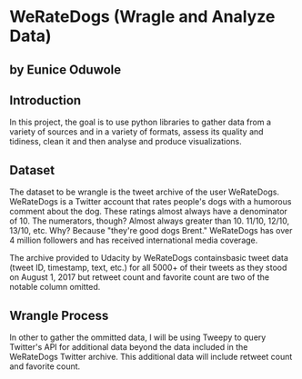 # WeRateDogs (Wragle and Analyze Data)
## by Eunice Oduwole

## Introduction

In this project, the goal is to use python libraries to gather data from a variety of sources and in a variety of formats, assess its quality and tidiness, clean it and then analyse and produce visualizations. 

## Dataset

The dataset to be wrangle is the tweet archive of the user WeRateDogs. WeRateDogs is a Twitter account that rates people's dogs with a humorous comment about the dog. These ratings almost always have a denominator of 10. The numerators, though? Almost always greater than 10. 11/10, 12/10, 13/10, etc. Why? Because "they're good dogs Brent." WeRateDogs has over 4 million followers and has received international media coverage.

The archive provided to Udacity by WeRateDogs containsbasic tweet data (tweet ID, timestamp, text, etc.) for all 5000+ of their tweets as they stood on August 1, 2017 but retweet count and favorite count are two of the notable column omitted.

## Wrangle Process
In other to gather the ommitted data, I will be using Tweepy to query Twitter's API for additional data beyond the data included in the WeRateDogs Twitter archive. This additional data will include retweet count and favorite count.




